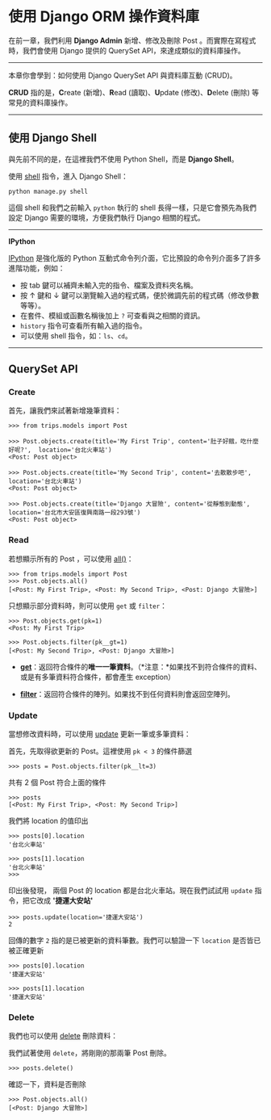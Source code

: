 # 使用 Django ORM 操作資料庫

在前一章，我們利用 **Django Admin** 新增、修改及刪除 Post 。而實際在寫程式時，我們會使用 Django 提供的 QuerySet API，來達成類似的資料庫操作。

---

本章你會學到：如何使用 Django QuerySet API 與資料庫互動 (CRUD)。

**CRUD** 指的是，**C**reate (新增)、**R**ead (讀取)、**U**pdate (修改)、**D**elete (刪除) 等常見的資料庫操作。

---

## 使用 Django Shell

與先前不同的是，在這裡我們不使用 Python Shell，而是 **Django Shell**。


使用 [shell](https://docs.djangoproject.com/en/1.8/ref/django-admin/#django-admin-shell) 指令，進入 Django Shell：

```
python manage.py shell
```

這個 shell 和我們之前輸入 `python` 執行的 shell 長得一樣，只是它會預先為我們設定 Django 需要的環境，方便我們執行 Django 相關的程式。

---

**IPython**

[IPython](http://ipython.org/) 是強化版的 Python 互動式命令列介面，它比預設的命令列介面多了許多進階功能，例如：

- 按 tab 鍵可以補齊未輸入完的指令、檔案及資料夾名稱。
- 按 ↑ 鍵和 ↓ 鍵可以瀏覽輸入過的程式碼，便於微調先前的程式碼（修改參數等等）。
- 在套件、模組或函數名稱後加上 `?` 可查看與之相關的資訊。
- `history` 指令可查看所有輸入過的指令。
- 可以使用 shell 指令，如：`ls`、`cd`。

---

## QuerySet API

### Create

首先，讓我們來試著新增幾筆資料：

```
>>> from trips.models import Post

>>> Post.objects.create(title='My First Trip', content='肚子好餓，吃什麼好呢?',  location='台北火車站')
<Post: Post object>

>>> Post.objects.create(title='My Second Trip', content='去散散步吧',  location='台北火車站')
<Post: Post object>

>>> Post.objects.create(title='Django 大冒險', content='從靜態到動態',  location='台北市大安區復興南路一段293號')
<Post: Post object>
```

### Read

若想顯示所有的 Post ，可以使用
[all()](https://docs.djangoproject.com/en/1.8/ref/models/querysets/#django.db.models.query.QuerySet.all)：

```
>>> from trips.models import Post
>>> Post.objects.all()
[<Post: My First Trip>, <Post: My Second Trip>, <Post: Django 大冒險>]
```

只想顯示部分資料時，則可以使用 `get` 或 `filter`：

```
>>> Post.objects.get(pk=1)
<Post: My First Trip>

>>> Post.objects.filter(pk__gt=1)
[<Post: My Second Trip>, <Post: Django 大冒險>]
```

- [**get**](https://docs.djangoproject.com/en/1.8/ref/models/querysets/#get)：返回符合條件的**唯一一筆資料**。（*注意：*如果找不到符合條件的資料、或是有多筆資料符合條件，都會產生 exception）

- [**filter**](https://docs.djangoproject.com/en/1.8/ref/models/querysets/#filter)：返回符合條件的陣列。如果找不到任何資料則會返回空陣列。


### Update

當想修改資料時，可以使用 [update](https://docs.djangoproject.com/en/1.8/ref/models/querysets/#django.db.models.query.QuerySet.update) 更新一筆或多筆資料：

首先，先取得欲更新的 Post。這裡使用 `pk < 3` 的條件篩選

```
>>> posts = Post.objects.filter(pk__lt=3)
```

共有 2 個 Post 符合上面的條件

```
>>> posts
[<Post: My First Trip>, <Post: My Second Trip>]
```

我們將 location 的值印出

```
>>> posts[0].location
'台北火車站'

>>> posts[1].location
'台北火車站'
>>>
```

印出後發現， 兩個 Post 的 location 都是台北火車站。現在我們試試用 `update` 指令，把它改成 **'捷運大安站'**

```
>>> posts.update(location='捷運大安站')
2
```

回傳的數字 `2` 指的是已被更新的資料筆數。我們可以驗證一下 `location` 是否皆已被正確更新

```
>>> posts[0].location
'捷運大安站'

>>> posts[1].location
'捷運大安站'
```

### Delete

我們也可以使用 [delete](https://docs.djangoproject.com/en/1.8/ref/models/querysets/#django.db.models.query.QuerySet.delete) 刪除資料：

我們試著使用 `delete`，將剛剛的那兩筆 Post 刪除。

```
>>> posts.delete()
```

確認一下，資料是否刪除

```
>>> Post.objects.all()
[<Post: Django 大冒險>]
```

